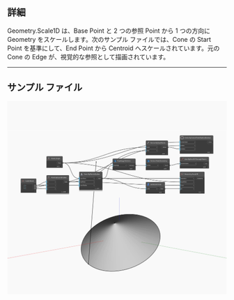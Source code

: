 ## 詳細
Geometry.Scale1D は、Base Point と 2 つの参照 Point から 1 つの方向に Geometry をスケールします。次のサンプル ファイルでは、Cone の Start Point を基準にして、End Point から Centroid へスケールされています。元の Cone の Edge が、視覚的な参照として描画されています。
___
## サンプル ファイル

![Scale1D](./Autodesk.DesignScript.Geometry.Geometry.Scale1D_img.jpg)

